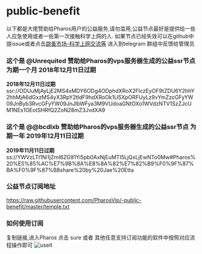 # public-benefit
以下都是大佬赞助给Pharos用户的公益服务,请勿滥用,公益节点最好是提供给一些人应急使用或者一些第一次接触科学上网的人.
如果节点已经失效可以在github中提issue或者点击[跳蚤市场-科学上网交流等](https://t.me/PharosMarketShopping) 进入到telegram 群组中反馈给管理员

### 这个是 @Unrequited  赞助给Pharos的vps服务器生成的公益ssr节点 为期一个月 2018年12月11日过期

**2018年12月11日过期**
ssr://ODUuMjAyLjE2MS4xMDY6ODg4ODphdXRoX2FlczEyOF9tZDU6Y2hhY2hhMjA6dGxzMS4yX3RpY2tldF9hdXRoOk1USXpORFUyLz9vYmZzcGFyYW09JnByb3RvcGFyYW09JnJlbWFya3M9VUdoaGNtOXo1WVdzNTV1SzZJcUM1NEs1OEotSHRfQ2ZoN28mZ3JvdXA9

### 这个是 @@bcdlxb  赞助给Pharos的vps服务器生成的公益ssr节点 为期一年 2019年12月11日过期

**2019年11月11日过期**
ss://YWVzLTI1Ni1jZmI6ZG91Yi5pb0AxNjEuMTI5LjQxLjEwNTo0Mw#Pharos%20%E5%85%AC%E7%9B%8A%E8%8A%82%E7%82%B9%F0%9F%87%BA%F0%9F%87%B8share%20by%20Jae%20Etta

### 公益节点订阅地址
https://raw.githubusercontent.com/PharosVip/-public-benefit/master/temple.txt

### 如何使用订阅
复制链接,进入Pharos 点击 sure 或者 其他任意支持订阅功能的软件中按照对应流程操作即可
![useit](https://raw.githubusercontent.com/PharosVip/-public-benefit/master/resource/howtouse.jpg)



